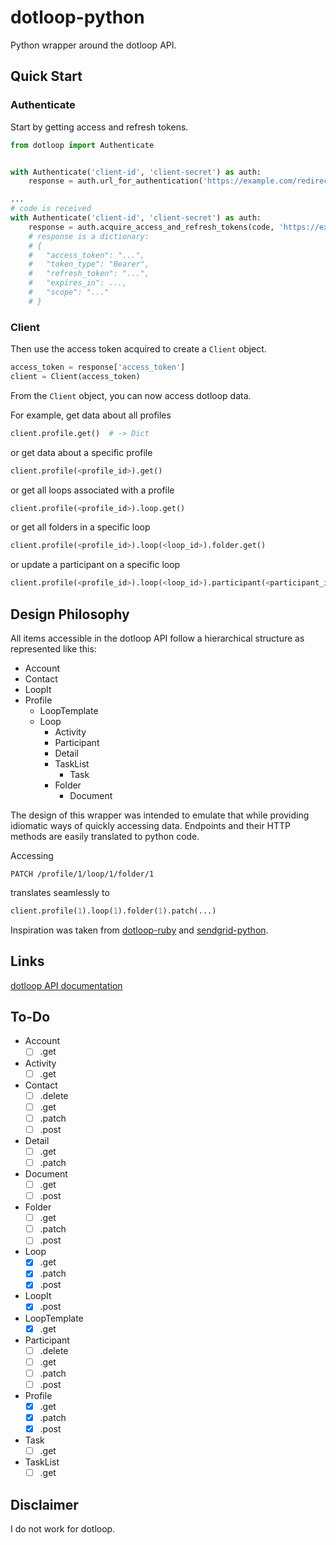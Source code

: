 # dotloop-python
Python wrapper around the dotloop API.

## Quick Start
### Authenticate
Start by getting access and refresh tokens.

```python
from dotloop import Authenticate


with Authenticate('client-id', 'client-secret') as auth:
    response = auth.url_for_authentication('https://example.com/redirect/')

...
# code is received
with Authenticate('client-id', 'client-secret') as auth:
    response = auth.acquire_access_and_refresh_tokens(code, 'https://example.com/redirect/')
    # response is a dictionary:
    # {
    #   "access_token": "...",
    #   "token_type": "Bearer",
    #   "refresh_token": "...",
    #   "expires_in": ...,
    #   "scope": "..."
    # }
```

### Client
Then use the access token acquired to create a `Client` object.

```python
access_token = response['access_token']
client = Client(access_token)
```

From the `Client` object, you can now access dotloop data.

For example, get data about all profiles
```python
client.profile.get()  # -> Dict
```

or get data about a specific profile
```python
client.profile(<profile_id>).get()
```

or get all loops associated with a profile
```python
client.profile(<profile_id>).loop.get()
```

or get all folders in a specific loop
```python
client.profile(<profile_id>).loop(<loop_id>).folder.get()
```

or update a participant on a specific loop
```python
client.profile(<profile_id>).loop(<loop_id>).participant(<participant_id>).patch(email='newemail@example.com')
```

## Design Philosophy
All items accessible in the dotloop API follow a hierarchical structure as represented like this:

- Account
- Contact
- LoopIt
- Profile
    - LoopTemplate
    - Loop
        - Activity
        - Participant
        - Detail
        - TaskList
            - Task
        - Folder
            - Document

The design of this wrapper was intended to emulate that while providing idiomatic ways of quickly accessing data. Endpoints and their HTTP methods are easily translated to python code. 

Accessing 

    PATCH /profile/1/loop/1/folder/1

translates seamlessly to

```python
client.profile(1).loop(1).folder(1).patch(...)
```

Inspiration was taken from [dotloop-ruby](https://github.com/sampatbadhe/dotloop-ruby) and [sendgrid-python](https://github.com/sendgrid/sendgrid-python).

## Links
[dotloop API documentation](https://dotloop.github.io/public-api/)

## To-Do
- Account
  - [ ] .get
- Activity
  - [ ] .get
- Contact
  - [ ] .delete
  - [ ] .get
  - [ ] .patch
  - [ ] .post
- Detail
  - [ ] .get
  - [ ] .patch
- Document
  - [ ] .get
  - [ ] .post
- Folder
  - [ ] .get
  - [ ] .patch
  - [ ] .post
- Loop
  - [x] .get
  - [x] .patch
  - [x] .post
- LoopIt
  - [x] .post
- LoopTemplate
  - [x] .get
- Participant
  - [ ] .delete
  - [ ] .get
  - [ ] .patch
  - [ ] .post
- Profile
  - [x] .get
  - [x] .patch
  - [x] .post
- Task
  - [ ] .get
- TaskList
  - [ ] .get

## Disclaimer
I do not work for dotloop.